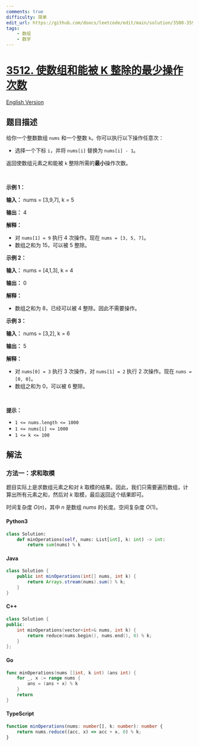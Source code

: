 ```yaml
---
comments: true
difficulty: 简单
edit_url: https://github.com/doocs/leetcode/edit/main/solution/3500-3599/3512.Minimum%20Operations%20to%20Make%20Array%20Sum%20Divisible%20by%20K/README.md
tags:
    - 数组
    - 数学
---
```


<!-- problem:start -->

# [3512. 使数组和能被 K 整除的最少操作次数](https://leetcode.cn/problems/minimum-operations-to-make-array-sum-divisible-by-k)

[English Version](/solution/3500-3599/3512.Minimum%20Operations%20to%20Make%20Array%20Sum%20Divisible%20by%20K/README_EN.md)

## 题目描述

<!-- description:start -->

<p>给你一个整数数组 <code>nums</code> 和一个整数 <code>k</code>。你可以执行以下操作任意次：</p>

<ul>
	<li>选择一个下标&nbsp;<code>i</code>，并将 <code>nums[i]</code> 替换为 <code>nums[i] - 1</code>。</li>
</ul>

<p>返回使数组元素之和能被 <code>k</code> 整除所需的<strong>最小</strong>操作次数。</p>

<p>&nbsp;</p>

<p><strong class="example">示例 1：</strong></p>

<div class="example-block">
<p><strong>输入：</strong> <span class="example-io">nums = [3,9,7], k = 5</span></p>

<p><strong>输出：</strong> <span class="example-io">4</span></p>

<p><strong>解释：</strong></p>

<ul>
	<li>对 <code>nums[1] = 9</code> 执行 4 次操作。现在 <code>nums = [3, 5, 7]</code>。</li>
	<li>数组之和为 15，可以被 5 整除。</li>
</ul>
</div>

<p><strong class="example">示例 2：</strong></p>

<div class="example-block">
<p><strong>输入：</strong> <span class="example-io">nums = [4,1,3], k = 4</span></p>

<p><strong>输出：</strong> <span class="example-io">0</span></p>

<p><strong>解释：</strong></p>

<ul>
	<li>数组之和为 8，已经可以被 4 整除。因此不需要操作。</li>
</ul>
</div>

<p><strong class="example">示例 3：</strong></p>

<div class="example-block">
<p><strong>输入：</strong> <span class="example-io">nums = [3,2], k = 6</span></p>

<p><strong>输出：</strong> <span class="example-io">5</span></p>

<p><strong>解释：</strong></p>

<ul>
	<li>对 <code>nums[0] = 3</code> 执行 3 次操作，对 <code>nums[1] = 2</code> 执行 2 次操作。现在 <code>nums = [0, 0]</code>。</li>
	<li>数组之和为 0，可以被 6 整除。</li>
</ul>
</div>

<p>&nbsp;</p>

<p><strong>提示：</strong></p>

<ul>
	<li><code>1 &lt;= nums.length &lt;= 1000</code></li>
	<li><code>1 &lt;= nums[i] &lt;= 1000</code></li>
	<li><code>1 &lt;= k &lt;= 100</code></li>
</ul>

<!-- description:end -->

## 解法

<!-- solution:start -->

### 方法一：求和取模

题目实际上是求数组元素之和对 $k$ 取模的结果。因此，我们只需要遍历数组，计算出所有元素之和，然后对 $k$ 取模，最后返回这个结果即可。

时间复杂度 $O(n)$，其中 $n$ 是数组 $\textit{nums}$ 的长度。空间复杂度 $O(1)$。

<!-- tabs:start -->

#### Python3

```python
class Solution:
    def minOperations(self, nums: List[int], k: int) -> int:
        return sum(nums) % k
```

#### Java

```java
class Solution {
    public int minOperations(int[] nums, int k) {
        return Arrays.stream(nums).sum() % k;
    }
}
```

#### C++

```cpp
class Solution {
public:
    int minOperations(vector<int>& nums, int k) {
        return reduce(nums.begin(), nums.end(), 0) % k;
    }
};
```

#### Go

```go
func minOperations(nums []int, k int) (ans int) {
	for _, x := range nums {
		ans = (ans + x) % k
	}
	return
}
```

#### TypeScript

```ts
function minOperations(nums: number[], k: number): number {
    return nums.reduce((acc, x) => acc + x, 0) % k;
}
```

<!-- tabs:end -->

<!-- solution:end -->

<!-- problem:end -->
